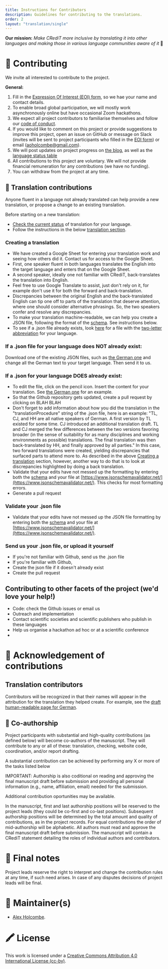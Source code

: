 ```yaml
---
title: Instructions for Contributors
description: Guidelines for contributing to the translations.
order: 2
layout: "translation/single"
---
```


**Our mission:** *Make CRediT more inclusive by translating it into other languages and making those in various language communities aware of it* 🌟  

# 💛  Contributing 

We invite all interested to contribute to the project.     

**General:**

 1. Fill in the [Expression Of Interest (EOI) form](https://docs.google.com/forms/d/e/1FAIpQLSfdhqlnk4sw61MkkDuufZyqO1SKmnp--QE6vEG1_7qnP9MzJg/viewform?usp=sf_link), so we hae your name and contact details.
 1. To enable broad global participation, we will mostly work asynchronously online but have occasional Zoom hackathons.
 1. We expect all project contributors to familiarise themselves and follow our [code of conduct](https://github.com/marton-balazs-kovacs/tenzing/blob/master/CODE_OF_CONDUCT.md).
 1. If you would like to comment on this project or provide suggestions to improve this project, open an issue on GitHub or message on
Slack (invites will be sent to project participants who filled in the [EOI form](https://docs.google.com/forms/d/e/1FAIpQLSfdhqlnk4sw61MkkDuufZyqO1SKmnp--QE6vEG1_7qnP9MzJg/viewform?usp=sf_link)) or email (aoholcombe@gmail.com).   
 1. We will post updates on project progress on [the blog](https://contributorshipcollaboration.github.io/blog/), as well as the [language status table](https://github.com/contributorshipcollaboration/credit-translation/blob/main/language_status.md)
 1. All contributions to this project are voluntary. We will not provide financial remuneration for any contributions (we have no funding).
 1. You can withdraw from the project at any time.        

## 🧱  Translation contributions 

Anyone fluent in a language not already translated can help provide a new translation, or propose a change to an existing translation.

Before starting on a new translation:

* [Check the current status](progress.md) of translation for your language.
* Follow the instructions in the below [translation section](#-Creating-a-translation).

### Creating a translation

*  We have created a Google Sheet for entering your translation work and seeing how others did it. Contact us for access to the Google Sheet.
* First, one speaker fluent in both languages translates the English into the target language and enters that on the Google Sheet. 
* A second speaker, ideally one not familiar with CRediT, back-translates the translation into English.
* Feel free to use Google Translate to assist, just don't rely on it, for example don't use it for both the forward and back-translation.
* Discrepancies between the original English and the back-translated English can tip one off to parts of the translation that deserve attention, where one should consider alternative phrasings. So, the two speakers confer and resolve any discrepancies.
* To make your translation machine-readable, we can help you create a JSON file, following the format of the [schema](). See instructions below.
 * To see if a .json file already exists, look [here]() for a file with the [two-letter abbreviation](https://en.wikipedia.org/wiki/List_of_ISO_639_language_codes) for your language.

### If a .json file for your language does NOT already exist:

Download one of the existing JSON files, such as [the German one]() and change all the German text to your target language. Then send it to us.

### If a .json for your language DOES already exist: 

* To edit the file, click on the pencil icon. Insert the content for your translation. See [the German one]() for an example.
* So that the Github repository gets updated, create a pull request by clicking on BLAH BLAH
* Don't forget to add information about how you did the translation in the "translationProcedure" string of the .json file, here is an example: "TL, CJ, and HH are all native speakers of German. A first version by TL existed for some time. CJ introduced an additional translation draft. TL and CJ merged the few differences between the two versions favoring broader (in the sense of suitability for as many disciplines and working environments as possible) translations. The final translation was then back-translated by HH, and finally approved by all parties." In this case, two forward translations were created, yielding discrepancies that surfaced parts to attend more to. As described in the above [Creating a translation](#-Creating-a-translation) section, however, another way to do that is to look at discrepancies highlighted by doing a back translation.
* Validate that your edits have not messed up the formatting by entering both the [schema]() and your file at [https://www.jsonschemavalidator.net/](https://www.jsonschemavalidator.net/). This checks for most formatting errors.
* Generate a pull request

### Validate your .json file

* Validate that your edits have not messed up the JSON file formatting by entering both the [schema]() and your file at [https://www.jsonschemavalidator.net/](https://www.jsonschemavalidator.net/).

### Send us your .json file, or upload it yourself

* If you're not familiar with Github, send us the .json file
* If you're familiar with Github,
 * Create the json file if it doesn't already exist
 * Create the pull request

## Contributing to other facets of the project (we'd love your help!)

* Code: check the Github issues or email us
* Outreach and implementation 
 * Contact scientific societies and scientific publishers who publish in these languages
* Help us organise a hackathon ad hoc or at a scientific conference
* 

# 💝  Acknowledgement of contributions   

## Translation contributors 

Contributors will be recognized in that their names will appear in the attribution for the translation they helped create. For example, see the [draft human-readable page for German](https://github.com/contributorshipcollaboration/credit-translation/blob/main/md_files/credit_translation_de.md).

<!-- All project participants who contributed any amount of work, and provided their details, will be acknowledged as project contributors on the project page, report, presentations, and manuscript. We will mainly use a CRediT-like statement format, but we will also keep a more detailed record of individual contributions to specific tasks within the stages of the project. This record will be also made publicly availabe as part of the open project materials (as a publicly available dataset). You can request to have your details removed or obscured at any time.    -->

## 📄 Co-authorship  
Project participants with substantial and high-quality contributions (as defined below) will become co-authors of the manuscript.
They will contribute to any or all of these: translation, checking, website code, coordination, and/or report drafting.   

A substantial contribution can be achieved by performing any X or more of the tasks listed below 
  
IMPORTANT: Authorship is also coditional on reading and approving the final manuscript draft before submission and providing all personal information (e.g., name, affiliation, email) needed for the submission.     

Additional contribution oportunities may be available.

In the manuscript, first and last authorship positions will be reserved to the project leads (they could be co-first and co-last positions). Subsequent authorship positions will be determined by the total amount and quality of contributions, as in the project records. For equal contributions the order of mid-authorship will be alphabetic. All authors must read and approve the final manuscript draft before submission. The manuscript will contain a CRediT statement detailing the roles of individual authors and contributors.   

# 📍 Final notes   
Project leads reserve the right to interpret and change the contribution rules at any time, if such need arises. In case of any disputes decisions of project leads will be final.    

# 🔧  Maintainer(s)
* [Alex Holcombe](https://github.com/alexholcombe).   

# 🖍️  License 
This work is licensed under a [Creative Commons Attribution 4.0 International License (cc-by)](/LICENSE.md).   
